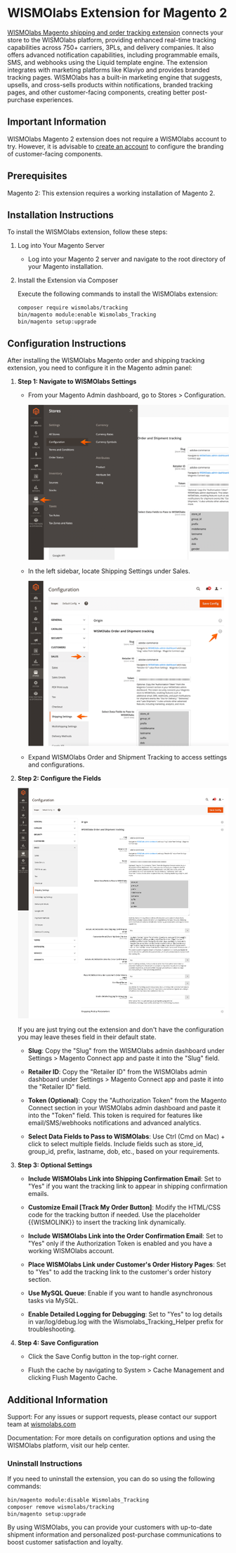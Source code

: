 # WISMOlabs Extension for Magento 2

[WISMOlabs Magento shipping and order tracking extension](https://wismolabs.com/magento/) connects your store to the WISMOlabs platform, providing enhanced real-time tracking capabilities across 750+ carriers, 3PLs, and delivery companies. It also offers advanced notification capabilities, including programmable emails, SMS, and webhooks using the Liquid template engine. The extension integrates with marketing platforms like Klaviyo and provides branded tracking pages. WISMOlabs has a built-in marketing engine that suggests, upsells, and cross-sells products within notifications, branded tracking pages, and other customer-facing components, creating better post-purchase experiences.

## Important Information

WISMOlabs Magento 2 extension does not require a WISMOlabs account to try. However, it is advisable to [create an account](https://wismolabs.com/) to configure the branding of customer-facing components.

## Prerequisites

Magento 2: This extension requires a working installation of Magento 2.

## Installation Instructions

To install the WISMOlabs extension, follow these steps:

1. Log into Your Magento Server

    - Log into your Magento 2 server and navigate to the root directory of your Magento installation.

2. Install the Extension via Composer

    Execute the following commands to install the WISMOlabs extension:

    ```
    composer require wismolabs/tracking
    bin/magento module:enable Wismolabs_Tracking
    bin/magento setup:upgrade
    ```

## Configuration Instructions

After installing the WISMOlabs Magento order and shipping tracking extension, you need to configure it in the Magento admin panel:

1.  **Step 1: Navigate to WISMOlabs Settings**

    -   From your Magento Admin dashboard, go to Stores > Configuration.

        ![Navigate to WISMOlabs Settings step 1](docs/images/wismolabs-magento-extension-settings-step1.png)

    -   In the left sidebar, locate Shipping Settings under Sales.

        ![Navigate to WISMOlabs Settings step 2](docs/images/wismolabs-magento-extension-settings-step2.png)

    -   Expand WISMOlabs Order and Shipment Tracking to access settings and configurations.

2.  **Step 2: Configure the Fields**

    ![WISMOlabs Extension Settings](docs/images/wismolabs-magento-extension-settings.png)

    If you are just trying out the extension and don't have the configuration you may leave theses field in their default state.

    -   **Slug**: Copy the "Slug" from the WISMOlabs admin dashboard under Settings > Magento Connect app and paste it into the "Slug" field.

    -   **Retailer ID**: Copy the "Retailer ID" from the WISMOlabs admin dashboard under Settings > Magento Connect app and paste it into the "Retailer ID" field.

    -   **Token (Optional)**: Copy the "Authorization Token" from the Magento Connect section in your WISMOlabs admin dashboard and paste it into the "Token" field. This token is required for features like email/SMS/webhooks notifications and advanced analytics.

    -   **Select Data Fields to Pass to WISMOlabs**: Use Ctrl (Cmd on Mac) + click to select multiple fields. Include fields such as store_id, group_id, prefix, lastname, dob, etc., based on your requirements.

3.  **Step 3: Optional Settings**

    -   **Include WISMOlabs Link into Shipping Confirmation Email**: Set to "Yes" if you want the tracking link to appear in shipping confirmation emails.

    -   **Customize Email [Track My Order Button]**: Modify the HTML/CSS code for the tracking button if needed. Use the placeholder {{WISMOLINK}} to insert the tracking link dynamically.

    -   **Include WISMOlabs Link into the Order Confirmation Email**: Set to "Yes" only if the Authorization Token is enabled and you have a working WISMOlabs account.

    -   **Place WISMOlabs Link under Customer's Order History Pages**: Set to "Yes" to add the tracking link to the customer's order history section.

    -   **Use MySQL Queue**: Enable if you want to handle asynchronous tasks via MySQL.

    -   **Enable Detailed Logging for Debugging**: Set to "Yes" to log details in var/log/debug.log with the Wismolabs_Tracking_Helper prefix for troubleshooting.

4.  **Step 4: Save Configuration**

    -   Click the Save Config button in the top-right corner.

    -   Flush the cache by navigating to System > Cache Management and clicking Flush Magento Cache.

## Additional Information

Support: For any issues or support requests, please contact our support team at [wismolabs.com](https://wismolabs.com/)

Documentation: For more details on configuration options and using the WISMOlabs platform, visit our help center.

### Uninstall Instructions

If you need to uninstall the extension, you can do so using the following commands:

```
bin/magento module:disable Wismolabs_Tracking
composer remove wismolabs/tracking
bin/magento setup:upgrade
```

By using WISMOlabs, you can provide your customers with up-to-date shipment information and personalized post-purchase communications to boost customer satisfaction and loyalty.
